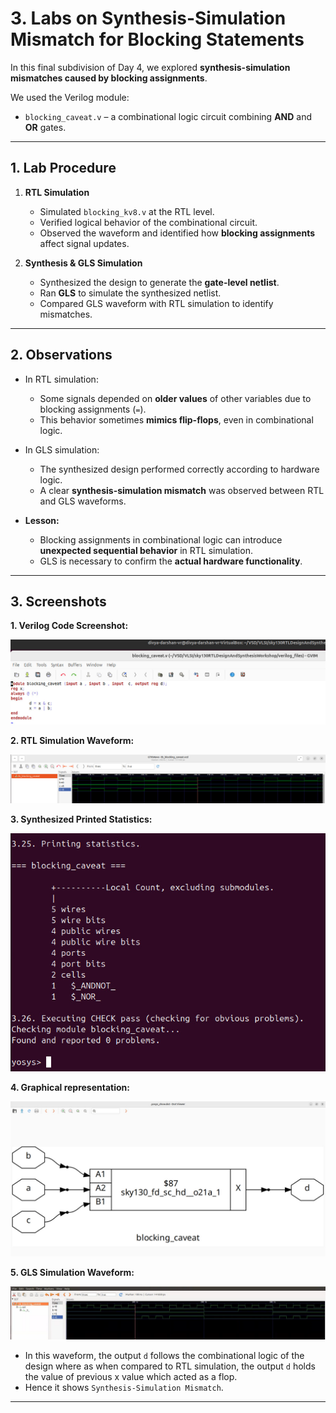 # 3. Labs on Synthesis-Simulation Mismatch for Blocking Statements

In this final subdivision of Day 4, we explored **synthesis-simulation mismatches caused by blocking assignments**.  

We used the Verilog module:

- `blocking_caveat.v` – a combinational logic circuit combining **AND** and **OR** gates.

---

## 1. Lab Procedure

1. **RTL Simulation**  
   - Simulated `blocking_kv8.v` at the RTL level.  
   - Verified logical behavior of the combinational circuit.  
   - Observed the waveform and identified how **blocking assignments** affect signal updates.  

2. **Synthesis & GLS Simulation**  
   - Synthesized the design to generate the **gate-level netlist**.  
   - Ran **GLS** to simulate the synthesized netlist.  
   - Compared GLS waveform with RTL simulation to identify mismatches.  

---

## 2. Observations

- In RTL simulation:  
  - Some signals depended on **older values** of other variables due to blocking assignments (`=`).  
  - This behavior sometimes **mimics flip-flops**, even in combinational logic.  

- In GLS simulation:  
  - The synthesized design performed correctly according to hardware logic.  
  - A clear **synthesis-simulation mismatch** was observed between RTL and GLS waveforms.  

- **Lesson:**  
  - Blocking assignments in combinational logic can introduce **unexpected sequential behavior** in RTL simulation.  
  - GLS is necessary to confirm the **actual hardware functionality**.  

---

## 3. Screenshots

**1. Verilog Code Screenshot:**  

![Blocking caveat Code](.Screenshots/blocking_caveat_code.jpg)

**2. RTL Simulation Waveform:** 

![RTL Waveform](.Screenshots/blocking_caveat_rtl.jpg)


**3. Synthesized Printed Statistics:**  

![Synthesized Details](.Screenshots/synth_bc.jpg)

**4. Graphical representation:**  

![Graphical Rep of blocking_caveat_module Details](.Screenshots/show.jpg)

**5. GLS Simulation Waveform:**  

![GLS Waveform](.Screenshots/blocking_caveat_gls.jpg)

  - In this waveform, the output `d` follows the combinational logic of the design where as when compared to RTL simulation, the output `d` holds the value of previous x value which acted as a flop.
  - Hence it shows `Synthesis-Simulation Mismatch`. 

---

